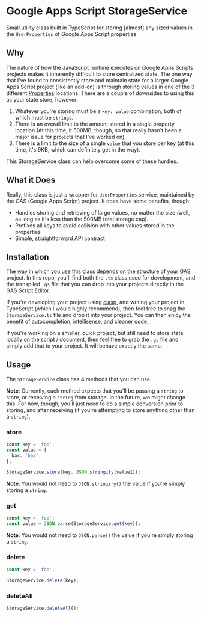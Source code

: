 # Google Apps Script StorageService

Small utility class built in TypeScript for storing [almost] any sized values in the `UserProperties` of Google Apps Script properties.

## Why

The nature of how the JavaScript runtime executes on Google Apps Scripts projects makes it inherently difficult to store centralized state. The one way that I've found to consistently store and maintain state for a larger Google Apps Script project (like an add-on) is through storing values in one of the 3 different [Properties](https://developers.google.com/apps-script/reference/properties/properties-service) locations. There are a couple of downsides to using this as your state store, however:

1. Whatever you're storing must be a `key: value` combination, both of which must be `string`s.
1. There is an overall limit to the amount stored in a single property location (At this time, it 500MB, though, so that really hasn't been a major issue for projects that I've worked on).
1. There is a limit to the size of a single `value` that you store per key (at this time, it's 9KB, which can definitely get in the way).

This StorageService class can help overcome some of these hurdles.

## What it Does

Really, this class is just a wrapper for `UserProperties` service, maintained by the GAS (Google Apps Script) project. It does have some benefits, though:

- Handles storing and retrieving of large values, no matter the size (well, as long as it's less than the 500MB total storage cap).
- Prefixes all keys to avoid collision with other values stored in the properties
- Simple, straightforward API contract

## Installation

The way in which you use this class depends on the structure of your GAS project. In this repo, you'll find both the `.ts` class used for development, and the transpiled `.gs` file that you can drop into your projects directly in the GAS Script Editor.

If you're developing your project using [clasp](https://github.com/google/clasp), and writing your project in TypeScript (which I would highly recommend), then feel free to snag the `StorageService.ts` file and drop it into your project. You can then enjoy the benefit of autocompletion, intellisense, and cleaner code.

If you're working on a smaller, quick project, but still need to store state locally on the script / document, then feel free to grab the `.gs` file and simply add that to your project. It will behave exactly the same.

## Usage

The `StorageService` class has 4 methods that you can use.

**Note**: Currently, each method expects that you'll be passing a `string` to store, or receiving a `string` from storage. In the future, we might change this. For now, though, you'll just need to do a simple conversion prior to storing, and after receiving (if you're attempting to store anything other than a `string`).

### store

```typescript
const key = 'foo';
const value = {
  bar: 'baz',
};

StorageService.store(key, JSON.stringify(value1));
```

**Note**: You would not need to `JSON.stringify()` the value if you're simply storing a `string`.

### get

```typescript
const key = 'foo';
const value = JSON.parse(StorageService.get(key));
```

**Note**: You would not need to `JSON.parse()` the value if you're simply storing a `string`.

### delete

```typescript
const key = 'foo';

StorageService.delete(key);
```

### deleteAll

```typescript
StorageService.deleteAll();
```
